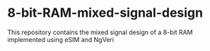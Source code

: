 # 8-bit-RAM-mixed-signal-design
This repository contains the mixed signal design of a 8-bit RAM implemented using eSIM and NgVeri
